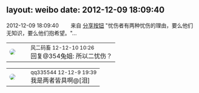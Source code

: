 layout: weibo
date: 2012-12-09 18:09:40
---
<meta name="referrer" content="no-referrer" />

2012-12-09 18:09:40  &nbsp;&nbsp;&nbsp;&nbsp;&nbsp;&nbsp; 来自 <a href="http://app.weibo.com/t/feed/cUcI1A" rel="nofollow">分享按钮</a>
"忧伤者有两种忧伤的理由，要么他们无知识，要么他们抱希望。"... ​​​

<table style="width: 100%;">
  <tr>
    <td style="width: 40px;"><img style="border-radius:50%" src="https://tva3.sinaimg.cn/crop.0.0.639.639.50/6d2a6003jw8f3idy69w2gj20hs0hrt9g.jpg?KID=imgbed,tva&Expires=1624464148&ssig=f%2BjGDmiHZf"></td>
    <td colspan="2"><small>风二码畜 12-12-10 10:26</small><br/>回复@354兔姐: 所以二忧伤？</td>
  </tr>
</table>

<table style="width: 100%;">
  <tr>
    <td style="width: 40px;"><img style="border-radius:50%" src="https://tva4.sinaimg.cn/crop.0.0.180.180.50/7d25944djw1e8qgp5bmzyj2050050aa8.jpg?KID=imgbed,tva&Expires=1624464148&ssig=%2B3WOHRZwK4"></td>
    <td colspan="2"><small>qq335544 12-12-9 19:39</small><br/>我是两者皆具啊@[泪]</td>
  </tr>
</table>
